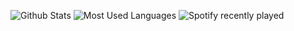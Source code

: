 <!--
**OceanLcJ/OceanLcj** is a ✨ _special_ ✨ repository because its `README.md` (this file) appears on your GitHub profile.

Here are some ideas to get you started:

- 🔭 I’m currently working on ...
- 🌱 I’m currently learning ...
- 👯 I’m looking to collaborate on ...
- 🤔 I’m looking for help with ...
- 💬 Ask me about ...
- 📫 How to reach me: ...
- 😄 Pronouns: ...
- ⚡ Fun fact: ...
-->


![Github Stats](https://github-readme-stats.vercel.app/api?username=OceanLcj&show_icons=true&theme=dark&count_private=true)
![Most Used Languages](https://github-readme-stats.vercel.app/api/top-langs/?username=OceanLcj&theme=dark&layout=compact)
![Spotify recently played](https://spotify-recently-played-readme.vercel.app/api?user=jeffreyca16&count=1)
